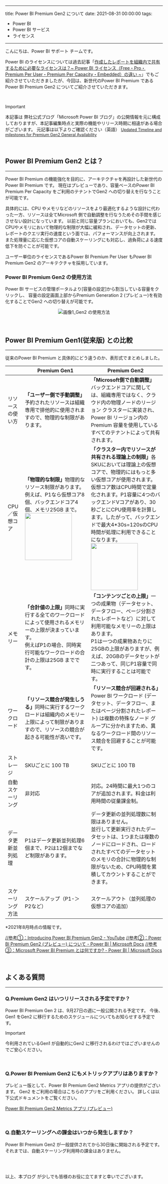 
---
title: Power BI Premium Gen2 について
date: 2021-08-31 00:00:00 
tags:
  - Power BI
  - Power BI サービス
  - ライセンス
---

こんにちは、Power BI サポート チームです。

Power BI のライセンスについては過去記事「[作成したレポートを組織内で共有するために必要なライセンスは？~ Power BI ライセンス（Free・Pro・Premium Per User・Premium Per Capacity・Embedded）の違い ~](https://jpbap-sqlbi.github.io/blog/powerbi/pbi_license/)」でもご紹介させていただきましたが、今回は、新世代のPower BI Premium であるPower BI Premium Gen2 についてご紹介させていただきます。

<br>

> [!IMPORTANT]
> 本記事は 弊社公式ブログ「Microsoft Power BI ブログ」の公開情報を元に構成しておりますが、本記事編集時点と実際の機能やリリース時期に相違がある場合がございます。
>元記事は以下よりご確認ください（英語）
><Span style="font-size: 90%">[Updated Timeline and milestones for Premium Gen2 General Availability](https://powerbi.microsoft.com/en-us/blog/updated-timeline-and-milestones-for-premium-gen2-general-availability/)</span>

<br>

## Power BI Premium Gen2 とは？
---

Power BI Premium の機能強化を目的に、アーキテクチャを再設計した新世代のPower BI Premium です。
現在はプレビューであり、容量ベースのPower BI Premium Per Capacity をご利用のテナントでGen2 への切り替えを行なうことが可能です。

具体的には、CPU やメモリなどのリソースをより最適化するような設計に代わった一方、リソースは全てMicrosoft 側で自動調整を行なうためその手間を感じさせない設計になっています。
以前と同じ容量プランにおいても、Gen2ではCPUやメモリにおいて物理的な制限が大幅に緩和され、データセットの更新、レポートのクエリ実行の速度という面では、パフォーマンスが向上されます。
また処理量に応じた仮想コアの自動スケーリングにも対応し、過負荷による速度低下を防ぐことが可能です。


ユーザー単位のライセンスであるPower BI Premium Per User もPower BI Premium Gen2 のアーキテクチャを採用しています。

### Power BI Premium Gen2 の使用方法


Power BI サービスの管理ポータルより[容量の設定]から割当している容量をクリックし、
容量の設定画面上部からPremium Generation 2 (プレビュー)を有効化することでGen2 への切り替えが可能です。

<div align="center">
<img src="pic1.gif" alt="画像1_Gen2 の使用方法" title="画像1_Gen2 の使用方法">
</div>

<br>
<br>

##  Power BI Premium Gen1(従来版) との比較
---

従来のPower BI Premium と具体的にどう違うのか、表形式でまとめしました。

|                    | Premium Gen1                                                                                                                                                  | Premium Gen2                                                                                                                                                                                                                                                                       | 
| ------------------ | ------------------------------------------------------------------------------------------------------------------------------------------------------------- | ---------------------------------------------------------------------------------------------------------------------------------------------------------------------------------------------------------------------------------------------------------------------------------- | 
| リソースの使い方   | <b>「ユーザー側で手動調整」</b><br>予約されたリソースは組織専用で排他的に使用されますので、物理的な制限があります。                                                      | <b>「Microsoft側で自動調整」</b><br>バックエンドコアに関しては、組織専用ではなく、クラウド内の物理ノードのリージョン クラスターに実装され、Power BI リージョン内の Premium 容量を使用しているすべてのテナントによって共有されます。                                                           | 
| CPU／仮想コア      | <b>「物理的な制限」</b>物理的なリソース制限があります。例えば、P1なら仮想コア8個、バックエンドコア4個、メモリ25GB まで。<br><img src="pic2.png" width="150" height="150">                                                             | <b>「クラスター内でリソースが共有される理論上の制限」</b>各SKUにおいては理論上の仮想コアで、物理的にはもっと多い仮想コアが使用されます。<br>仮想コア数はCPU時間で定量化されます。P1容量に4つのバックエンドVコアがあり、30秒ごとにCPU使用率を計算します。したがって、バックエンドで最大4*30s=120sのCPU時間が処理に利用できることになります。<br><img src="pic3.png" width="150" height="150"> | 
| メモリー           | <b>「合計値の上限」</b>同時に実行する全てのワークロードによって使用されるメモリーの上限が決まっています。<br>例えばP1の場合、同時実行可能なワークロードの合計の上限は25GB までです。 | <b>「コンテンツごとの上限」</b>一つの成果物（データセット、データフロー、ページ分割されたレポートなど）に対して利用可能なメモリーの上限はあります。<br>P1は一つの成果物あたりに25GBの上限がありますが、例えば、20GBのデータセットが二つあって、同じP1容量で同時に実行することは可能です。                         | 
| ワークロード       | <b>「リソース競合が発生しうる」</b>同時に実行するワークロードは組織内のメモリー上限によって制限がありますので、リソースの競合が起きる可能性が高いです。                                          | <b>「リソース競合が回避される」</b>Power BI ワークロード (データセット、データフロー、またはページ分割されたレポート) は複数の特殊なノード グループに分かれますため、異なるワークロード間のリソース競合を回避することが可能です。                                                                                     | 
| ストレージ         | SKUごとに 100 TB                                                                                                                                              | SKUごとに 100 TB                                                                                                                                                                                                                                                                   | 
| 自動スケーリング   | 非対応                                                                                                                                                        | 対応。24時間に最大1つのコアが追加されます。料金は利用時間の従量課金制。                                                                                                                                                                                                            | 
| データ更新並列処理 | P1はデータ更新並列処理6個まで、P2は12個までなど制限があります。                                                                                               | データ更新の並列処理数に制限はありません。<br>並行して更新実行されたデータセットは、1つまたは複数のノードにロードされ、ロードされたすべてのデータセットのメモリの合計に物理的な制限がないため、CPU時間を累積してカウントすることができます。                                       | 
| スケーリング方法   | スケールアップ（P1-＞P2など）                                                                                                                                 | スケールアウト（並列処理の仮想コアの追加）                                                                                                                                                                                                                                         | 

*2021年8月時点の情報です。

[//参考①：Introducing Power BI Premium Gen2 - YouTube](https://www.youtube.com/watch?v=j17y_BPlhvU)
[//参考②：Power BI Premium Gen2 (プレビュー) について - Power BI | Microsoft Docs](https://docs.microsoft.com/ja-jp/power-bi/admin/service-premium-concepts)
[//参考③：Microsoft Power BI Premium とは何ですか? - Power BI | Microsoft Docs](https://docs.microsoft.com/ja-jp/power-bi/admin/service-premium-what-is)



<br>

## よくある質問
---


### Q.Premium Gen2 はいつリリースされる予定ですか？

Power BI Premium Gen 2 は、9月27日の週に一般公開される予定です。
今後、Gen1 をGen2 に移行するためのスケジュールについてもお知らせする予定です。

> [!IMPORTANT]
> 今利用されているGen1 が自動的にGen2 に移行されるわけではございませんのでご安心ください。 

</br>

### Q.Power BI Premium Gen2 にもメトリックアプリはありますか？

プレビュー版として、Power BI Premium Gen2 Metrics アプリの提供がございます。
Gen2 をご利用の場合はこちらのアプリをご利用ください。
詳しくは以下公式ドキュメントをご覧ください。

[Power BI Premium Gen2 Metrics アプリ (プレビュー)](https://docs.microsoft.com/ja-jp/power-bi/admin/service-premium-gen2-metrics-app)


</br>

### Q.自動スケーリングへの課金はいつから発生しますか？

Power BI Premium Gen2 が一般提供されてから30日後に開始される予定です。
それまでは、自動スケーリング利用時の課金はありません。

</br>
</br>


以上、本ブログ が少しでも皆様のお役に立てますと幸いでございます。 




